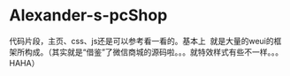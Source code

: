 # Alexander-s-pcShop
代码片段，主页、css、js还是可以参考看一看的。基本上
 就是大量的weui的框架所构成。（其实就是“借鉴”了微信商城的源码啦。。。就特效样式有些不一样。。。HAHA）
